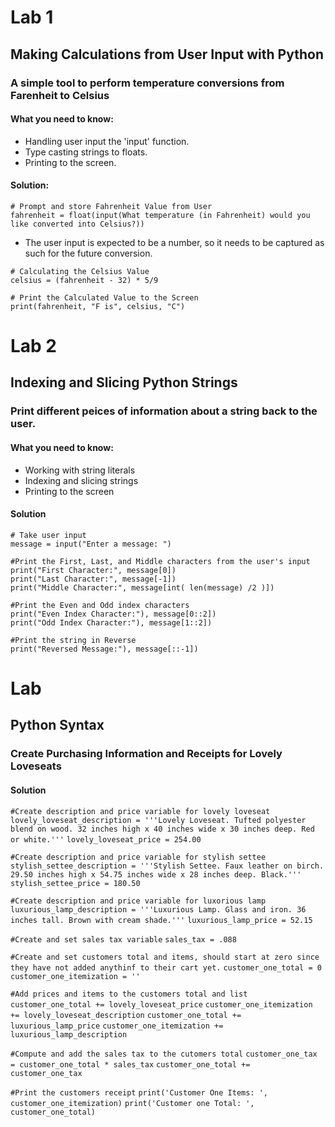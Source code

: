# Lab 1
## Making Calculations from User Input with Python
### A simple tool to perform temperature conversions from Farenheit to Celsius
#### What you need to know:
- Handling user input the 'input' function.
- Type casting strings to floats. 
- Printing to the screen.

#### Solution:
`# Prompt and store Fahrenheit Value from User` <br />
`fahrenheit = float(input(What temperature (in Fahrenheit) would you like converted into Celsius?))` <br />
- The user input is expected to be a number, so it needs to be captured as such for the future conversion.

`# Calculating the Celsius Value` <br />
`celsius = (fahrenheit - 32) * 5/9` <br />

`# Print the Calculated Value to the Screen` <br />
`print(fahrenheit, "F is", celsius, "C")` <br />

# Lab 2
## Indexing and Slicing Python Strings
### Print different peices of information about a string back to the user.
#### What you need to know:
- Working with string literals
- Indexing and slicing strings
- Printing to the screen

#### Solution
`# Take user input` <br />
`message = input("Enter a message: ")` <br />

`#Print the First, Last, and Middle characters from the user's input` <br />
`print("First Character:", message[0])` <br />
`print("Last Character:", message[-1])` <br />
`print("Middle Character:", message[int( len(message) /2 )])` <br />

`#Print the Even and Odd index characters` <br />
`print("Even Index Character:"), message[0::2])` <br />
`print("Odd Index Character:"), message[1::2])` <br />

`#Print the string in Reverse` <br />
`print("Reversed Message:"), message[::-1])` <br />

# Lab
## Python Syntax
### Create Purchasing Information and Receipts for Lovely Loveseats
#### Solution

`#Create description and price variable for lovely loveseat`
`lovely_loveseat_description = '''Lovely Loveseat. Tufted polyester blend on wood. 32 inches high x 40 inches wide x 30 inches deep. Red or white.'''`
`lovely_loveseat_price = 254.00`

`#Create description and price variable for stylish settee`
`stylish_settee_description = '''Stylish Settee. Faux leather on birch. 29.50 inches high x 54.75 inches wide x 28 inches deep. Black.'''`
`stylish_settee_price = 180.50`

`#Create description and price variable for luxorious lamp`
`luxurious_lamp_description = '''Luxurious Lamp. Glass and iron. 36 inches tall. Brown with cream shade.'''`
`luxurious_lamp_price = 52.15`

`#Create and set sales tax variable`
`sales_tax = .088`

`#Create and set customers total and items, should start at zero since they have not added anythinf to their cart yet.`
`customer_one_total = 0`
`customer_one_itemization = ''`

`#Add prices and items to the customers total and list`
`customer_one_total += lovely_loveseat_price`
`customer_one_itemization += lovely_loveseat_description`
`customer_one_total += luxurious_lamp_price`
`customer_one_itemization += luxurious_lamp_description`

`#Compute and add the sales tax to the cutomers total`
`customer_one_tax = customer_one_total * sales_tax`
`customer_one_total += customer_one_tax`

`#Print the customers receipt`
`print('Customer One Items: ', customer_one_itemization)`
`print('Customer one Total: ', customer_one_total)`

